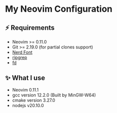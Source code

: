 # My Neovim Configuration 

## ⚡️ Requirements

- Neovim >= 0.11.0 
- Git >= 2.19.0 (for partial clones support)
- [Nerd Font](https://www.nerdfonts.com/)
- [ripgrep](https://github.com/BurntSushi/ripgrep)
- [fd](https://github.com/sharkdp/fd)

## ✨ What I use

- Neovim 0.11.1
- gcc version 12.2.0 (Built by MinGW-W64)
- cmake version 3.27.0
- nodejs v20.10.0
